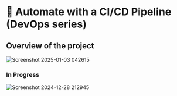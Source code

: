 # 🔁 Automate with a CI/CD Pipeline (DevOps series)

## Overview of the project

![Screenshot 2025-01-03 042615](https://github.com/user-attachments/assets/467622b8-2043-4231-975b-41bf4b410d41)

### In Progress 


![Screenshot 2024-12-28 212945](https://github.com/user-attachments/assets/4b3bb7d7-fd4c-43b3-b097-73b5a43d7cdb)
